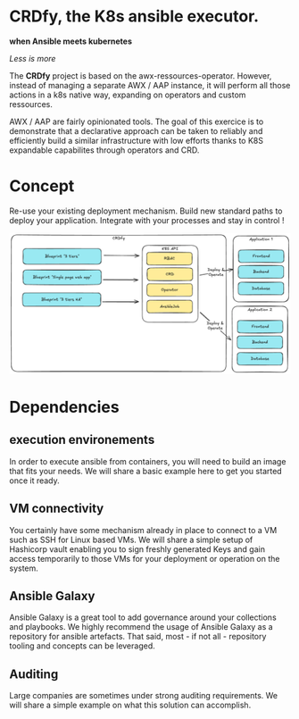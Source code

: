 # CRDfy, the K8s ansible executor.

**when Ansible meets kubernetes** 

_Less is more_ 


The **CRDfy** project is based on the awx-ressources-operator. However, instead of managing a separate AWX / AAP instance, it will perform all those actions in a k8s native way, expanding on operators and custom ressources. 

AWX / AAP are fairly opinionated tools. The goal of this exercice is to demonstrate that a declarative approach can be taken to reliably and efficiently build a similar infrastructure with low efforts thanks to K8S expandable capabilites through operators and CRD.

# Concept 

Re-use your existing deployment mechanism. Build new standard paths to deploy your application. Integrate with your processes and stay in control !

![CRDfy](./docs/concept.excalidraw.png)

# Dependencies 

## execution environements

In order to execute ansible from containers, you will need to build an image that fits your needs. We will share a basic example here to get you started once it ready.

## VM connectivity 

You certainly have some mechanism already in place to connect to a VM such as SSH for Linux based VMs. We will share a simple setup of Hashicorp vault enabling you to sign freshly generated Keys and gain access temporarily to those VMs for your deployment or operation on the system. 

## Ansible Galaxy

Ansible Galaxy is a great tool to add governance around your collections and playbooks. We highly recommend the usage of Ansible Galaxy as a repository for ansible artefacts. That said,  most - if not all -  repository tooling and concepts can be leveraged. 

## Auditing 

Large companies are sometimes under strong auditing requirements. We will share a simple example on what this solution can accomplish. 